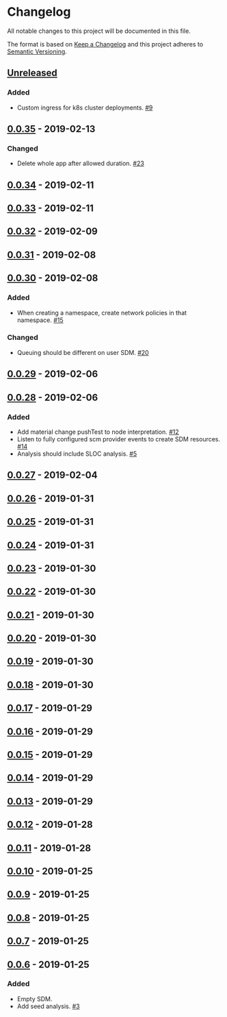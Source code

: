 # Changelog

All notable changes to this project will be documented in this file.

The format is based on [Keep a Changelog](http://keepachangelog.com/)
and this project adheres to [Semantic Versioning](http://semver.org/).

## [Unreleased](https://github.com/atomisthq/global-sdm/compare/0.0.35...HEAD)

### Added

-   Custom ingress for k8s cluster deployments. [#9](https://github.com/atomist/uhura/issues/9)

## [0.0.35](https://github.com/atomisthq/global-sdm/compare/0.0.34...0.0.35) - 2019-02-13

### Changed

-   Delete whole app after allowed duration. [#23](https://github.com/atomisthq/global-sdm/issues/23)

## [0.0.34](https://github.com/atomisthq/global-sdm/compare/0.0.33...0.0.34) - 2019-02-11

## [0.0.33](https://github.com/atomisthq/global-sdm/compare/0.0.32...0.0.33) - 2019-02-11

## [0.0.32](https://github.com/atomisthq/global-sdm/compare/0.0.31...0.0.32) - 2019-02-09

## [0.0.31](https://github.com/atomisthq/global-sdm/compare/0.0.30...0.0.31) - 2019-02-08

## [0.0.30](https://github.com/atomisthq/global-sdm/compare/0.0.29...0.0.30) - 2019-02-08

### Added

-   When creating a namespace, create network policies in that namespace. [#15](https://github.com/atomisthq/global-sdm/issues/15)

### Changed

-   Queuing should be different on user SDM. [#20](https://github.com/atomisthq/global-sdm/issues/20)

## [0.0.29](https://github.com/atomisthq/global-sdm/compare/0.0.28...0.0.29) - 2019-02-06

## [0.0.28](https://github.com/atomisthq/global-sdm/compare/0.0.27...0.0.28) - 2019-02-06

### Added

-   Add material change pushTest to node interpretation. [#12](https://github.com/atomisthq/global-sdm/issues/12)
-   Listen to fully configured scm provider events to create SDM resources. [#14](https://github.com/atomisthq/global-sdm/issues/14)
-   Analysis should include SLOC analysis. [#5](https://github.com/atomisthq/global-sdm/issues/5)

## [0.0.27](https://github.com/atomisthq/global-sdm/compare/0.0.26...0.0.27) - 2019-02-04

## [0.0.26](https://github.com/atomisthq/global-sdm/compare/0.0.25...0.0.26) - 2019-01-31

## [0.0.25](https://github.com/atomisthq/global-sdm/compare/0.0.24...0.0.25) - 2019-01-31

## [0.0.24](https://github.com/atomisthq/global-sdm/compare/0.0.23...0.0.24) - 2019-01-31

## [0.0.23](https://github.com/atomisthq/global-sdm/compare/0.0.22...0.0.23) - 2019-01-30

## [0.0.22](https://github.com/atomisthq/global-sdm/compare/0.0.21...0.0.22) - 2019-01-30

## [0.0.21](https://github.com/atomisthq/global-sdm/compare/0.0.20...0.0.21) - 2019-01-30

## [0.0.20](https://github.com/atomisthq/global-sdm/compare/0.0.19...0.0.20) - 2019-01-30

## [0.0.19](https://github.com/atomisthq/global-sdm/compare/0.0.18...0.0.19) - 2019-01-30

## [0.0.18](https://github.com/atomisthq/global-sdm/compare/0.0.17...0.0.18) - 2019-01-30

## [0.0.17](https://github.com/atomisthq/global-sdm/compare/0.0.16...0.0.17) - 2019-01-29

## [0.0.16](https://github.com/atomisthq/global-sdm/compare/0.0.15...0.0.16) - 2019-01-29

## [0.0.15](https://github.com/atomisthq/global-sdm/compare/0.0.14...0.0.15) - 2019-01-29

## [0.0.14](https://github.com/atomisthq/global-sdm/compare/0.0.13...0.0.14) - 2019-01-29

## [0.0.13](https://github.com/atomisthq/global-sdm/compare/0.0.12...0.0.13) - 2019-01-29

## [0.0.12](https://github.com/atomisthq/global-sdm/compare/0.0.11...0.0.12) - 2019-01-28

## [0.0.11](https://github.com/atomisthq/global-sdm/compare/0.0.10...0.0.11) - 2019-01-28

## [0.0.10](https://github.com/atomisthq/global-sdm/compare/0.0.9...0.0.10) - 2019-01-25

## [0.0.9](https://github.com/atomisthq/global-sdm/compare/0.0.8...0.0.9) - 2019-01-25

## [0.0.8](https://github.com/atomisthq/global-sdm/compare/0.0.7...0.0.8) - 2019-01-25

## [0.0.7](https://github.com/atomisthq/global-sdm/compare/0.0.6...0.0.7) - 2019-01-25

## [0.0.6](https://github.com/atomisthq/global-sdm/tree/0.0.6) - 2019-01-25

### Added

-   Empty SDM.
-   Add seed analysis. [#3](https://github.com/atomisthq/global-sdm/issues/3)
